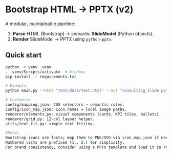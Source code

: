 # Bootstrap HTML → PPTX (v2)

A modular, maintainable pipeline:

1) **Parse** HTML (Bootstrap) → semantic **SlideModel** (Python objects).
2) **Render** SlideModel → PPTX using `python-pptx`.

## Quick start

```bash
python -m venv .venv
. .venv/Scripts/activate  # Windows
pip install -r requirements.txt

# Example:
python main.py --html "/mnt/data/test.html" --out "consulting_slide.pptx"

# Customize
config/mapping.json: CSS selectors → semantic roles.
config/icon_map.json: icon names → local image paths.
renderer/elements.py: visual components (cards, KPI tiles, bullets).
renderer/grid.py: 12-col layout helper.
utils/text_fit.py: simple text fitting.

#Notes
Bootstrap icons are fonts; map them to PNG/SVG via icon_map.json if needed.
Numbered lists are prefixed (1., 2.) for simplicity.
For brand consistency, consider using a PPTX template and load it in render_engine.py.